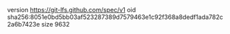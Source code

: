 version https://git-lfs.github.com/spec/v1
oid sha256:8051e0bd5bb03af523287389d7579463e1c92f368a8dedf1ada782c2a6b7423e
size 9632
